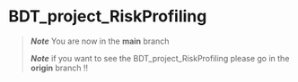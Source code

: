 # BDT_project_RiskProfiling
>    ***Note*** You are now in the **main** branch
>
> 
>    ***Note*** if you want to see the BDT_project_RiskProfiling please go in the **origin** branch !!

